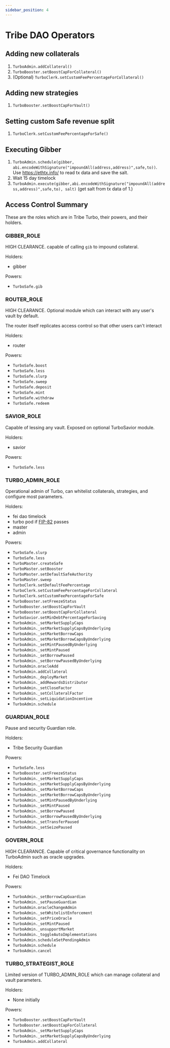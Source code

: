 ```yaml
---
sidebar_position: 4
---
```

# Tribe DAO Operators

## Adding new collaterals
1. `TurboAdmin.addCollateral()`
2. `TurboBooster.setBoostCapForCollateral()`
3. (Optional) `TurboClerk.setCustomFeePercentageForCollateral()`

## Adding new strategies
1. `TurboBooster.setBoostCapForVault()`

## Setting custom Safe revenue split
1. `TurboClerk.setCustomFeePercentageForSafe()`

## Executing Gibber
1. `TurboAdmin.schedule(gibber, abi.encodeWithSignature("impoundAll(address,address)",safe,to))`. Use https://ethtx.info/ to read tx data and save the salt.
2. Wait 15 day timelock
3. `TurboAdmin.execute(gibber,abi.encodeWithSignature("impoundAll(address,address)",safe,to), salt)` (get salt from tx data of 1.)

## Access Control Summary
These are the roles which are in Tribe Turbo, their powers, and their holders.

### GIBBER_ROLE
HIGH CLEARANCE. capable of calling `gib` to impound collateral. 

Holders:
* gibber

Powers:
* `TurboSafe.gib`
    
### ROUTER_ROLE
HIGH CLEARANCE. Optional module which can interact with any user's vault by default.

The router itself replicates access control so that other users can't interact

Holders:
* router

Powers:
* `TurboSafe.boost`
* `TurboSafe.less`
* `TurboSafe.slurp`
* `TurboSafe.sweep`
* `TurboSafe.deposit`
* `TurboSafe.mint`
* `TurboSafe.withdraw`
* `TurboSafe.redeem`

### SAVIOR_ROLE 
Capable of lessing any vault. Exposed on optional TurboSavior module.

Holders:
* savior

Powers:
* `TurboSafe.less`

### TURBO_ADMIN_ROLE
Operational admin of Turbo, can whitelist collaterals, strategies, and configure most parameters.

Holders:
* fei dao timelock
* turbo pod if [FIP-82](https://tribe.fei.money/t/fip-82-governance-enhancements/3945/23) passes
* master
* admin

Powers:
* `TurboSafe.slurp`
* `TurboSafe.less`
* `TurboMaster.createSafe`
* `TurboMaster.setBooster`
* `TurboMaster.setDefaultSafeAuthority`
* `TurboMaster.sweep`
* `TurboClerk.setDefaultFeePercentage`
* `TurboClerk.setCustomFeePercentageForCollateral`
* `TurboClerk.setCustomFeePercentageForSafe`
* `TurboBooster.setFreezeStatus`
* `TurboBooster.setBoostCapForVault`
* `TurboBooster.setBoostCapForCollateral`
* `TurboSavior.setMinDebtPercentageForSaving`
* `TurboAdmin._setMarketSupplyCaps`
* `TurboAdmin._setMarketSupplyCapsByUnderlying`
* `TurboAdmin._setMarketBorrowCaps`
* `TurboAdmin._setMarketBorrowCapsByUnderlying`
* `TurboAdmin._setMintPausedByUnderlying`
* `TurboAdmin._setMintPaused`
* `TurboAdmin._setBorrowPaused`
* `TurboAdmin._setBorrowPausedByUnderlying`
* `TurboAdmin.oracleAdd`
* `TurboAdmin.addCollateral`
* `TurboAdmin._deployMarket`
* `TurboAdmin._addRewardsDistributor`
* `TurboAdmin._setCloseFactor`
* `TurboAdmin._setCollateralFactor`
* `TurboAdmin._setLiquidationIncentive`
* `TurboAdmin.schedule`

### GUARDIAN_ROLE
Pause and security Guardian role.

Holders:
* Tribe Security Guardian

Powers:
* `TurboSafe.less`
* `TurboBooster.setFreezeStatus`
* `TurboAdmin._setMarketSupplyCaps`
* `TurboAdmin._setMarketSupplyCapsByUnderlying`
* `TurboAdmin._setMarketBorrowCaps`
* `TurboAdmin._setMarketBorrowCapsByUnderlying`
* `TurboAdmin._setMintPausedByUnderlying`
* `TurboAdmin._setMintPaused`
* `TurboAdmin._setBorrowPaused`
* `TurboAdmin._setBorrowPausedByUnderlying`
* `TurboAdmin._setTransferPaused`
* `TurboAdmin._setSeizePaused`
       
### GOVERN_ROLE
HIGH CLEARANCE. Capable of critical governance functionality on TurboAdmin such as oracle upgrades. 

Holders:
* Fei DAO Timelock

Powers:
* `TurboAdmin._setBorrowCapGuardian`
* `TurboAdmin._setPauseGuardian`
* `TurboAdmin.oracleChangeAdmin`
* `TurboAdmin._setWhitelistEnforcement`
* `TurboAdmin._setPriceOracle`
* `TurboAdmin._setMintPaused`
* `TurboAdmin._unsupportMarket`
* `TurboAdmin._toggleAutoImplementations`
* `TurboAdmin.scheduleSetPendingAdmin`
* `TurboAdmin.schedule`
* `TurboAdmin.cancel`

### TURBO_STRATEGIST_ROLE
Limited version of TURBO_ADMIN_ROLE which can manage collateral and vault parameters.

Holders:
* None initially

Powers:
* `TurboBooster.setBoostCapForVault`
* `TurboBooster.setBoostCapForCollateral`
* `TurboAdmin._setMarketSupplyCaps`
* `TurboAdmin._setMarketSupplyCapsByUnderlying`
* `TurboAdmin.addCollateral`
